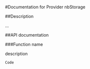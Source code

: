 #Documentation for Provider nbStorage

##Description

...

##API documentation

###Function name

description

```
Code
```


